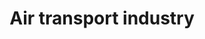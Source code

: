 ---
title: Air transport industry
longTitle: 'Air transport industry'
tags:
- gccommon
narrowerTerm:
- "[[Transport industry]]"
relatedTerm:
- "[[Aviation industry Air transport Airlines]]"
use:
- "[[Airline industry Air transportation industry]]"
---